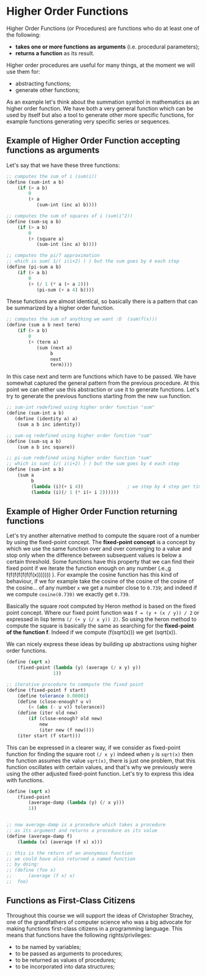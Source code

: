 # Higher Order Functions

Higher Order Functions (or Procedures) are functions who do at least
one of the following:
- **takes one or more functions as arguments** (i.e. procedural parameters);
- **returns a function** as its result.

Higher order procedures are useful for many things, at the moment we
will use them for:
- abstracting functions;
- generate other functions;

As an example let's think about the summation symbol in mathematics as an
higher order function.  We have both a very general function which can be
used by itself but also a tool to generate other more specific functions,
for example functions generating very specific series or sequences.


## Example of Higher Order Function accepting functions as arguments

Let's say that we have these three functions:
```scheme
;; computes the sum of i (sum(i))
(define (sum-int a b)
    (if (> a b)
        0
        (+ a
           (sum-int (inc a) b))))
```

```scheme
;; computes the sum of squares of i (sum(i^2))
(define (sum-sq a b)
    (if (> a b)
        0
        (+ (square a)
           (sum-int (inc a) b))))
```

```scheme
;; computes the pi/7 approximation
;; which is sum( 1/( i(i+2) ) ) but the sum goes by 4 each step
(define (pi-sum a b)
    (if (> a b)
        0
        (+ (/ 1 (* a (+ a 2)))
           (pi-sum (+ a 4) b))))
```


These functions are almost identical, so basically there is
a pattern that can be summarized by a higher order function.
```scheme
;; computes the sum of anything we want :D  (sum(f(x)))
(define (sum a b next term)
    (if (> a b)
        0
        (+ (term a)
           (sum (next a)
                b
                next
                term))))
```
In this case next and term are functions which have to be passed.
We have somewhat captured the general pattern from the previous procedure.
At this point we can either use this abstraction or use it to generate functions.
Let's try to generate the previous functions starting from the new `sum` function.

```scheme
;; sum-int redefined using higher order function "sum"
(define (sum-int a b)
   (define (identity a) a)
    (sum a b inc identity))
```

```scheme
;; sum-sq redefined using higher order function "sum"
(define (sum-sq a b)
    (sum a b inc square))
```

```scheme
;; pi-sum redefined using higher order function "sum"
;; which is sum( 1/( i(i+2) ) ) but the sum goes by 4 each step
(define (sum-int a b)
    (sum a
         b  
         (lambda (i)(+ i 4))                ; we step by 4 step per time
         (lambda (i)(/ 1 (* i(+ i 2))))))
```

## Example of Higher Order Function returning functions

Let's try another alternative method to compute the square root
of a number by using the fixed-point concept.
The **fixed-point concept** is a concept by which we use the same function
over and over converging to a value and stop only when the difference
between subsequent values is below a certain threshold.
Some functions have this property that we can find their fixed point
if we iterate the function enough on any number (.e.,g f(f(f(f(f(f(f(x))))))) ).
For example the cosine function has this kind of behaviour, if we
for example take the cosine of the cosine of the cosine of the cosine...
of any number `x` we get a number close to `0.739`; and indeed if we
compute `cosine(0.739)` we exactly get `0.739`.

Basically the square root computed by Heron method is based on the fixed
point concept. Where our fixed point function was `f = (y + (x / y)) / 2`
or expressed in lisp terms `(/ (+ y (/ x y)) 2)`.
So using the heron method to compute the square is basically the same
as searching for the **fixed-point of the function f**.
Indeed if we compute (f(sqrt(x))) we get (sqrt(x)).

We can nicely express these ideas by building up abstractions using
higher order functions.

```scheme
(define (sqrt x)
    (fixed-point (lambda (y) (average (/ x y) y))
                 1))

;; iterative procedure to commpute the fixed point
(define (fixed-point f start)
    (define tolerance 0.00001)
    (define (close-enough? u v)
        (< (abs (- u v)) tolerance))
    (define (iter old new)
        (if (close-enough? old new)
            new
            (iter new (f new))))
    (iter start (f start)))

```
This can be expressed in a clearer way, if we consider as fixed-point
function for finding the square root `(/ x y)` indeed when `y` is
`sqrt(x)` then the function assumes the value `sqrt(x)`, there is just
one problem, that this function oscillates with certain values, and that's
why we previously were using the other adjusted fixed-point function.
Let's try to express this idea with functions.

```scheme
(define (sqrt x)
    (fixed-point
        (average-damp (lambda (y) (/ x y)))
        1))


;; now average-damp is a procedure which takes a procedure
;; as its argument and returns a procedure as its value
(define (average-damp f)
    (lambda (x) (average (f x) x))) 

;; this is the return of an anonymous function
;; we could have also returned a named function
;; by doing:
;; (define (foo x)
;;      (average (f x) x)
;;  foo)
```


## Functions as First-Class Citizens

Throughout this course we will support the ideas of Christopher Strachey,
one of the grandfathers of computer science who was a big advocate for
making functions first-class citizens in a programming language.
This means that functions have the following rights/privileges:
- to be named by variables;
- to be passed as arguments to procedures;
- to be returned as values of procedures;
- to be incorporated into data structures;
